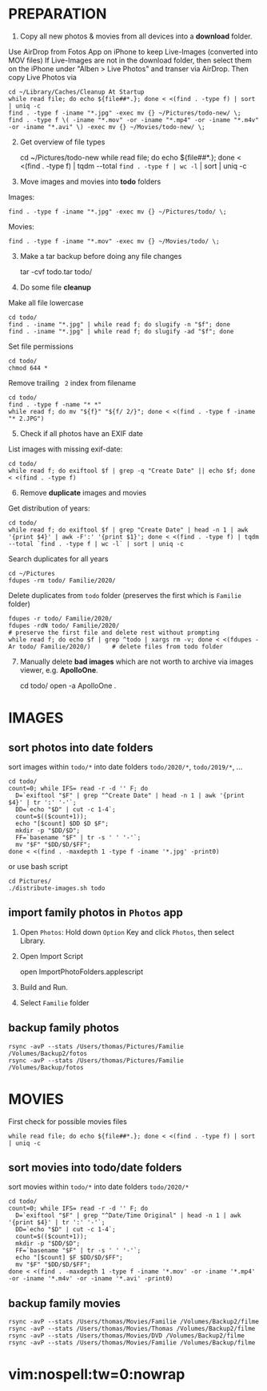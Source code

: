 
# PREPARATION

1. Copy all new photos & movies from all devices into a **download** folder. 

  Use AirDrop from Fotos App on iPhone to keep Live-Images (converted into MOV files)
  If Live-Images are not in the download folder, then select them on the iPhone under "Alben > Live Photos" and
  transer via AirDrop. Then copy Live Photos via

    cd ~/Library/Caches/Cleanup At Startup
    while read file; do echo ${file##*.}; done < <(find . -type f) | sort | uniq -c
    find . -type f -iname "*.jpg" -exec mv {} ~/Pictures/todo-new/ \;
    find . -type f \( -iname "*.mov" -or -iname "*.mp4" -or -iname "*.m4v" -or -iname "*.avi" \) -exec mv {} ~/Movies/todo-new/ \;

2. Get overview of file types

    cd ~/Pictures/todo-new
    while read file; do echo ${file##*.}; done < <(find . -type f) | tqdm --total `find . -type f | wc -l` | sort | uniq -c

3. Move images and movies into **todo** folders

  Images:

    find . -type f -iname "*.jpg" -exec mv {} ~/Pictures/todo/ \;

  Movies:

    find . -type f -iname "*.mov" -exec mv {} ~/Movies/todo/ \;

3. Make a tar backup before doing any file changes

    tar -cvf todo.tar todo/

4. Do some file **cleanup**

  Make all file lowercase

    cd todo/
    find . -iname "*.jpg" | while read f; do slugify -n "$f"; done
    find . -iname "*.jpg" | while read f; do slugify -ad "$f"; done

  Set file permissions

    cd todo/
    chmod 644 *

  Remove trailing ` 2` index from filename

    cd todo/
    find . -type f -name "* *"
    while read f; do mv "${f}" "${f/ 2/}"; done < <(find . -type f -iname "* 2.JPG")

5. Check if all photos have an EXIF date

  List images with missing exif-date:

    cd todo/
    while read f; do exiftool $f | grep -q "Create Date" || echo $f; done < <(find . -type f)

6. Remove **duplicate** images and movies

  Get distribution of years:

    cd todo/
    while read f; do exiftool $f | grep "Create Date" | head -n 1 | awk '{print $4}' | awk -F':' '{print $1}'; done < <(find . -type f) | tqdm --total `find . -type f | wc -l` | sort | uniq -c

  Search duplicates for all years

    cd ~/Pictures
    fdupes -rm todo/ Familie/2020/

  Delete duplicates from `todo` folder (preserves the first which is `Familie` folder)

    fdupes -r todo/ Familie/2020/
    fdupes -rdN todo/ Familie/2020/                                                                    # preserve the first file and delete rest without prompting
    while read f; do echo $f | grep ^todo | xargs rm -v; done < <(fdupes -Ar todo/ Familie/2020/)      # delete files from todo folder

7. Manually delete **bad images** which are not worth to archive via images viewer, e.g. **ApolloOne**.

    cd todo/
    open -a ApolloOne .

# IMAGES

## sort photos into date folders

  sort images within `todo/*` into date folders `todo/2020/*`, `todo/2019/*`, ...

    cd todo/
    count=0; while IFS= read -r -d '' F; do
      D=`exiftool "$F" | grep "^Create Date" | head -n 1 | awk '{print $4}' | tr ':' '-'`;
      DD=`echo "$D" | cut -c 1-4`;
      count=$(($count+1));
      echo "[$count] $DD $D $F";
      mkdir -p "$DD/$D";
      FF=`basename "$F" | tr -s ' ' '-'`;
      mv "$F" "$DD/$D/$FF";
    done < <(find . -maxdepth 1 -type f -iname '*.jpg' -print0)

  or use bash script

    cd Pictures/
    ./distribute-images.sh todo

## import family photos in `Photos` app

1. Open `Photos`: Hold down `Option` Key and click `Photos`, then select Library.

2. Open Import Script

    open ImportPhotoFolders.applescript

3. Build and Run.

4. Select `Familie` folder

## backup family photos

    rsync -avP --stats /Users/thomas/Pictures/Familie /Volumes/Backup2/fotos
    rsync -avP --stats /Users/thomas/Pictures/Familie /Volumes/Backup/fotos



# MOVIES

First check for possible movies files

    while read file; do echo ${file##*.}; done < <(find . -type f) | sort | uniq -c

## sort movies into todo/date folders

  sort movies within `todo/*` into date folders `todo/2020/*`

    cd todo/
    count=0; while IFS= read -r -d '' F; do
      D=`exiftool "$F" | grep "^Date/Time Original" | head -n 1 | awk '{print $4}' | tr ':' '-'`;
      DD=`echo "$D" | cut -c 1-4`;
      count=$(($count+1));
      mkdir -p "$DD/$D";
      FF=`basename "$F" | tr -s ' ' '-'`;
      echo "[$count] $F $DD/$D/$FF";
      mv "$F" "$DD/$D/$FF";
    done < <(find . -maxdepth 1 -type f -iname '*.mov' -or -iname '*.mp4' -or -iname '*.m4v' -or -iname '*.avi' -print0)

## backup family movies

    rsync -avP --stats /Users/thomas/Movies/Familie /Volumes/Backup2/filme
    rsync -avP --stats /Users/thomas/Movies/Thomas /Volumes/Backup2/filme
    rsync -avP --stats /Users/thomas/Movies/DVD /Volumes/Backup2/filme
    rsync -avP --stats /Users/thomas/Movies/Familie /Volumes/Backup/filme



# vim:nospell:tw=0:nowrap
